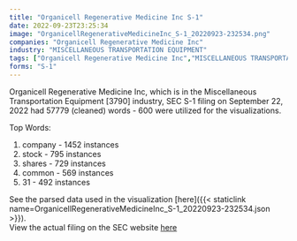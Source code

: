 ```yaml
---
title: "Organicell Regenerative Medicine Inc S-1"
date: 2022-09-23T23:25:34
image: "OrganicellRegenerativeMedicineInc_S-1_20220923-232534.png"
companies: "Organicell Regenerative Medicine Inc"
industry: "MISCELLANEOUS TRANSPORTATION EQUIPMENT"
tags: ["Organicell Regenerative Medicine Inc","MISCELLANEOUS TRANSPORTATION EQUIPMENT","09-22-2022","S-1"]
forms: "S-1"
---
```

Organicell Regenerative Medicine Inc, which is in the Miscellaneous Transportation Equipment [3790] industry, SEC S-1 filing on September 22, 2022 had 57779 (cleaned) words - 600 were utilized for the visualizations.

Top Words:
1. company - 1452 instances
2. stock - 795 instances
3. shares - 729 instances
4. common - 569 instances
5. 31 - 492 instances


See the parsed data used in the visualization [here]({{< staticlink name=OrganicellRegenerativeMedicineInc_S-1_20220923-232534.json >}}).  
View the actual filing on the SEC website [here](https://www.sec.gov/Archives/edgar/data/1557376/0001829126-22-017082.txt)